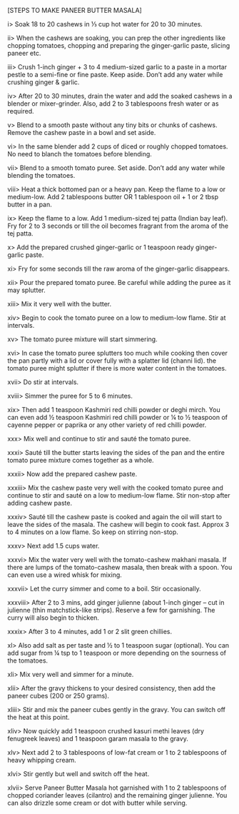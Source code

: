 
[STEPS TO MAKE PANEER BUTTER MASALA]

i> Soak 18 to 20 cashews in ⅓ cup hot water for 20 to 30 minutes.

ii> When the cashews are soaking, you can prep the other ingredients like chopping tomatoes, chopping and preparing the ginger-garlic paste, slicing paneer etc.

iii> Crush 1-inch ginger + 3 to 4 medium-sized garlic to a paste in a mortar pestle to a semi-fine or fine paste. Keep aside. Don’t add any water while crushing ginger & garlic.

iv> After 20 to 30 minutes, drain the water and add the soaked cashews in a blender or mixer-grinder. Also, add 2 to 3 tablespoons fresh water or as required.

v> Blend to a smooth paste without any tiny bits or chunks of cashews. Remove the cashew paste in a bowl and set aside.

vi> In the same blender add 2 cups of diced or roughly chopped tomatoes. No need to blanch the tomatoes before blending.

vii> Blend to a smooth tomato puree. Set aside. Don’t add any water while blending the tomatoes.

viii> Heat a thick bottomed pan or a heavy pan. Keep the flame to a low or medium-low. Add 2 tablespoons butter OR 1 tablespoon oil + 1 or 2 tbsp butter in a pan.

ix> Keep the flame to a low. Add 1 medium-sized tej patta (Indian bay leaf). Fry for 2 to 3 seconds or till the oil becomes fragrant from the aroma of the tej patta.

x> Add the prepared crushed ginger-garlic or 1 teaspoon ready ginger-garlic paste.

xi> Fry for some seconds till the raw aroma of the ginger-garlic disappears.

xii> Pour the prepared tomato puree. Be careful while adding the puree as it may splutter.

xiii> Mix it very well with the butter.

xiv> Begin to cook the tomato puree on a low to medium-low flame. Stir at intervals.

xv> The tomato puree mixture will start simmering.

xvi> In case the tomato puree splutters too much while cooking then cover the pan partly with a lid or cover fully with a splatter lid (channi lid). the tomato puree might splutter if there is more water content in the tomatoes.

xvii> Do stir at intervals.

xviii> Simmer the puree for 5 to 6 minutes.

xix> Then add 1 teaspoon Kashmiri red chilli powder or deghi mirch. You can even add ½ teaspoon Kashmiri red chilli powder or ¼ to ½ teaspoon of cayenne pepper or paprika or any other variety of red chilli powder.

xxx> Mix well and continue to stir and sauté the tomato puree.

xxxi> Sauté till the butter starts leaving the sides of the pan and the entire tomato puree mixture comes together as a whole.

xxxii> Now add the prepared cashew paste.

xxxiii> Mix the cashew paste very well with the cooked tomato puree and continue to stir and sauté on a low to medium-low flame. Stir non-stop after adding cashew paste.

xxxiv> Sauté till the cashew paste is cooked and again the oil will start to leave the sides of the masala. The cashew will begin to cook fast. Approx 3 to 4 minutes on a low flame. So keep on stirring non-stop.

xxxv> Next add 1.5 cups water.

xxxvi> Mix the water very well with the tomato-cashew makhani masala. If there are lumps of the tomato-cashew masala, then break with a spoon. You can even use a wired whisk for mixing.

xxxvii> Let the curry simmer and come to a boil. Stir occasionally.

xxxviii> After 2 to 3 mins, add ginger julienne (about 1-inch ginger – cut in julienne (thin matchstick-like strips). Reserve a few for garnishing. The curry will also begin to thicken.

xxxix> After 3 to 4 minutes, add 1 or 2 slit green chillies.

xl> Also add salt as per taste and ½ to 1 teaspoon sugar (optional). You can add sugar from ¼ tsp to 1 teaspoon or more depending on the sourness of the tomatoes.

xli> Mix very well and simmer for a minute.

xlii> After the gravy thickens to your desired consistency, then add the paneer cubes (200 or 250 grams).

xliii> Stir and mix the paneer cubes gently in the gravy. You can switch off the heat at this point.

xliv> Now quickly add 1 teaspoon crushed kasuri methi leaves (dry fenugreek leaves) and 1 teaspoon garam masala to the gravy.

xlv> Next add 2 to 3 tablespoons of low-fat cream or 1 to 2 tablespoons of heavy whipping cream.

xlvi> Stir gently but well and switch off the heat.

xlvii> Serve Paneer Butter Masala hot garnished with 1 to 2 tablespoons of chopped coriander leaves (cilantro) and the remaining ginger julienne. You can also drizzle some cream or dot with butter while serving.
